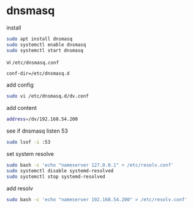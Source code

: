# dnsmasq

install

```sh
sudo apt install dnsmasq
sudo systemctl enable dnsmasq
sudo systemctl start dnsmasq
```

vi `/etc/dnsmasq.conf`
```sh
conf-dir=/etc/dnsmasq.d
```

add config
```sh
sudo vi /etc/dnsmasq.d/dv.conf
```

add content
```sh
address=/dv/192.168.54.200
```

see if dnsmasq listen 53
```sh
sudo lsof -i :53
```

set system resolve
```sh
sudo bash -c 'echo "nameserver 127.0.0.1" > /etc/resolv.conf'
sudo systemctl disable systemd-resolved
sudo systemctl stop systemd-resolved
```

add resolv
```sh
sudo bash -c 'echo "nameserver 192.168.54.200" > /etc/resolv.conf'
```